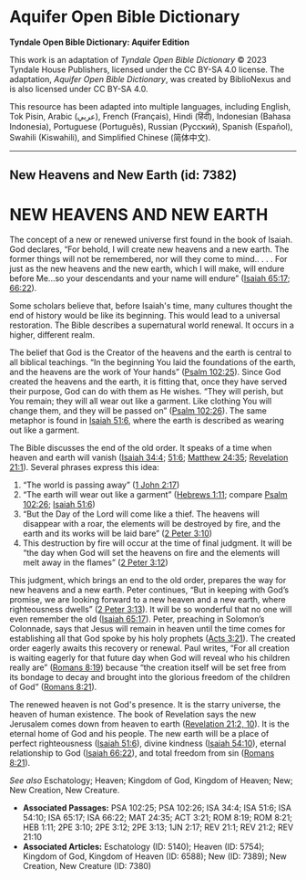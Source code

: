 # Aquifer Open Bible Dictionary

**Tyndale Open Bible Dictionary: Aquifer Edition**

This work is an adaptation of *Tyndale Open Bible Dictionary* © 2023 Tyndale House Publishers, licensed under the CC BY\-SA 4\.0 license. The adaptation, *Aquifer Open Bible Dictionary*, was created by BiblioNexus and is also licensed under CC BY\-SA 4\.0\.

This resource has been adapted into multiple languages, including English, Tok Pisin, Arabic (عربي), French (Français), Hindi (हिंदी), Indonesian (Bahasa Indonesia), Portuguese (Português), Russian (Русский), Spanish (Español), Swahili (Kiswahili), and Simplified Chinese (简体中文).



--------------------------------

## New Heavens and New Earth (id: 7382)

NEW HEAVENS AND NEW EARTH
=========================

The concept of a new or renewed universe first found in the book of Isaiah. God declares, “For behold, I will create new heavens and a new earth. The former things will not be remembered, nor will they come to mind.. . . . For just as the new heavens and the new earth, which I will make, will endure before Me...so your descendants and your name will endure” ([Isaiah 65:17](https://ref.ly/Isa65:17); [66:22](https://ref.ly/Isa66:22)).

Some scholars believe that, before Isaiah's time, many cultures thought the end of history would be like its beginning. This would lead to a universal restoration. The Bible describes a supernatural world renewal. It occurs in a higher, different realm.

The belief that God is the Creator of the heavens and the earth is central to all biblical teachings. “In the beginning You laid the foundations of the earth, and the heavens are the work of Your hands” ([Psalm 102:25](https://ref.ly/Ps102:25)). Since God created the heavens and the earth, it is fitting that, once they have served their purpose, God can do with them as He wishes. “They will perish, but You remain; they will all wear out like a garment. Like clothing You will change them, and they will be passed on” ([Psalm 102:26](https://ref.ly/Ps102:26)). The same metaphor is found in [Isaiah 51:6](https://ref.ly/Isa51:6), where the earth is described as wearing out like a garment.

The Bible discusses the end of the old order. It speaks of a time when heaven and earth will vanish ([Isaiah 34:4](https://ref.ly/Isa34:4); [51:6](https://ref.ly/Isa51:6); [Matthew 24:35](https://ref.ly/Matt24:35); [Revelation 21:1](https://ref.ly/Rev21:1)). Several phrases express this idea: 

1. “The world is passing away” ([1 John 2:17](https://ref.ly/1John2:17))
2. “The earth will wear out like a garment” ([Hebrews 1:11](https://ref.ly/Heb1:11); compare [Psalm 102:26](https://ref.ly/Ps102:26); [Isaiah 51:6](https://ref.ly/Isa51:6))
3. “But the Day of the Lord will come like a thief. The heavens will disappear with a roar, the elements will be destroyed by fire, and the earth and its works will be laid bare” ([2 Peter 3:10](https://ref.ly/2Pet3:10))
4. This destruction by fire will occur at the time of final judgment. It will be “the day when God will set the heavens on fire and the elements will melt away in the flames” ([2 Peter 3:12](https://ref.ly/2Pet3:12))

This judgment, which brings an end to the old order, prepares the way for new heavens and a new earth. Peter continues, “But in keeping with God’s promise, we are looking forward to a new heaven and a new earth, where righteousness dwells” ([2 Peter 3:13](https://ref.ly/2Pet3:13)). It will be so wonderful that no one will even remember the old ([Isaiah 65:17](https://ref.ly/Isa65:17)). Peter, preaching in Solomon’s Colonnade, says that Jesus will remain in heaven until the time comes for establishing all that God spoke by his holy prophets ([Acts 3:21](https://ref.ly/Acts3:21)). The created order eagerly awaits this recovery or renewal. Paul writes, “For all creation is waiting eagerly for that future day when God will reveal who his children really are” ([Romans 8:19](https://ref.ly/Rom8:19)) because “the creation itself will be set free from its bondage to decay and brought into the glorious freedom of the children of God” ([Romans 8:21](https://ref.ly/Rom8:21)).

The renewed heaven is not God's presence. It is the starry universe, the heaven of human existence. The book of Revelation says the new Jerusalem comes down from heaven to earth ([Revelation 21:2, 10](https://ref.ly/Rev21:2,Rev21:10)). It is the eternal home of God and his people. The new earth will be a place of perfect righteousness ([Isaiah 51:6](https://ref.ly/Isa51:6)), divine kindness ([Isaiah 54:10](https://ref.ly/Isa54:10)), eternal relationship to God ([Isaiah 66:22](https://ref.ly/Isa66:22)), and total freedom from sin ([Romans 8:21](https://ref.ly/Rom8:21)).

*See also* Eschatology; Heaven; Kingdom of God, Kingdom of Heaven; New; New Creation, New Creature.

* **Associated Passages:** PSA 102:25; PSA 102:26; ISA 34:4; ISA 51:6; ISA 54:10; ISA 65:17; ISA 66:22; MAT 24:35; ACT 3:21; ROM 8:19; ROM 8:21; HEB 1:11; 2PE 3:10; 2PE 3:12; 2PE 3:13; 1JN 2:17; REV 21:1; REV 21:2; REV 21:10
* **Associated Articles:** Eschatology (ID: 5140); Heaven (ID: 5754); Kingdom of God, Kingdom of Heaven (ID: 6588); New (ID: 7389); New Creation, New Creature (ID: 7380)


